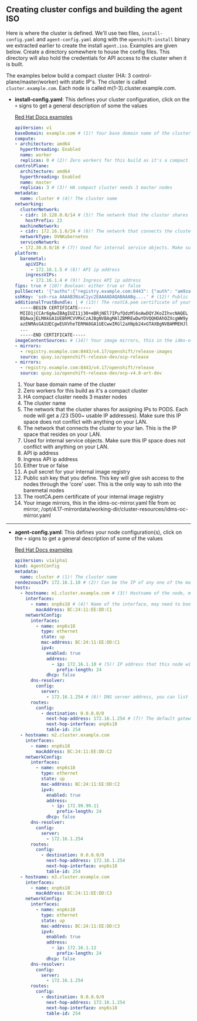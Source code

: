 ## Creating cluster configs and building the agent ISO

Here is where the cluster is defined. We'll use two files, `install-config.yaml` and `agent-config.yaml` along with the `openshift-install` binary we extracted earlier to create the install `agent.iso`. Examples are given below. Create a directory somewhere to house the config files. This directory will also hold the credentials for API access to the cluster when it is built.

The examples below build a compact cluster (HA: 3 control-plane/master/worker) with static IP's. The cluster is called `cluster.example.com`. Each node is called m(1-3).cluster.example.com. 

- **install-config.yaml**: This defines your cluster configuration, click on the `+` signs to get a general description of some the values
  
  [Red Hat Docs examples]()
  
  ```yaml title="install-config.yaml"
  apiVersion: v1
  baseDomain: example.com # (1)! Your base domain name of the cluster
  compute:
  - architecture: amd64
    hyperthreading: Enabled
    name: worker
    replicas: 0 # (2)! Zero workers for this build as it's a compact cluster
  controlPlane:
    architecture: amd64
    hyperthreading: Enabled
    name: master
    replicas: 3 # (3)! HA compact cluster needs 3 master nodes
  metadata:
    name: cluster # (4)! The cluster name
  networking:
    clusterNetwork:
    - cidr: 10.128.0.0/14 # (5)! The network that the cluster shares for assigning IPs to PODS. Each node will get a /23 (500~ usable IP addresses). Make sure this IP space does not conflict with anything on your LAN.
      hostPrefix: 23
    machineNetwork:
    - cidr: 172.16.1.0/24 # (6)! The network that connects the cluster to your lan. This is the IP space that resides on your LAN.
    networkType: OVNKubernetes
    serviceNetwork:
    - 172.30.0.0/16 # (7)! Used for internal service objects. Make sure this IP space does not conflict with anything on your LAN.
  platform:
    baremetal:
      apiVIPs:
        - 172.16.1.5 # (8)! API ip address
      ingressVIPs:
        - 172.16.1.4 # (9)! Ingress API ip address
  fips: true # (10)! Boolean: either true or false
  pullSecret: '{"auths":{"registry.example.com:8443": {"auth": "am9zaDpLSW....","email": ""}}}' # (11)! A pull secret for your internal image registry
  sshKey: 'ssh-rsa AAAAB3NzaC1yc2EAAAADAQABAAABg....' # (12)! Public ssh key that you define. This key will give ssh access to the nodes through the 'core' user. This is the only way to ssh into the baremetal nodes
  additionalTrustBundle: | # (13)! The rootCA.pem certificate of your internal image registry
    -----BEGIN CERTIFICATE-----
    MIID1jCCAr6gAwIBAgIUZ11j30+eBRjNEl7IPufQdzMl6oAwDQYJKoZIhvcNAQEL
    BQAwajELMAkGA1UEBhMCVVMxCzAJBgNVBAgMAlZBMREwDwYDVQQHDAhOZXcgWW9y
    azENMAsGA1UECgwEUXVheTERMA8GA1UECwwIRGl2aXNpb24xGTAXBgNVBAMMEHJl
    ...
    -----END CERTIFICATE----- 
  imageContentSources: # (14)! Your image mirrors, this in the idms-oc-mirror.yaml file from oc mirror; /opt/4.17-mirrordata/working-dir/cluster-resources/idms-oc-mirror.yaml 
  - mirrors:
    - registry.example.com:8443/v4.17/openshift/release-images
    source: quay.io/openshift-release-dev/ocp-release
  - mirrors:
    - registry.example.com:8443/v4.17/openshift/release
    source: quay.io/openshift-release-dev/ocp-v4.0-art-dev
  ```

  1. Your base domain name of the cluster
  1. Zero workers for this build as it's a compact cluster
  1. HA compact cluster needs 3 master nodes
  1. The cluster name
  1. The network that the cluster shares for assigning IPs to PODS. Each node will get a /23 (500~ usable IP addresses). Make sure this IP space does not conflict with anything on your LAN.
  1. The network that connects the cluster to your lan. This is the IP space that resides on your LAN.
  1. Used for internal service objects. Make sure this IP space does not conflict with anything on your LAN.
  1. API ip address
  1. Ingress API ip address
  1. Either true or false
  1. A pull secret for your internal image registry
  1. Public ssh key that you define. This key will give ssh access to the nodes through the 'core' user. This is the only way to ssh into the baremetal nodes
  1. The rootCA.pem certificate of your internal image registry
  1. Your image mirrors, this in the idms-oc-mirror.yaml file from oc mirror; /opt/4.17-mirrordata/working-dir/cluster-resources/idms-oc-mirror.yaml 

---
- **agent-config.yaml**: This defines your node configuration(s), click on the `+` signs to get a general description of some of the values
  
  [Red Hat Docs examples]()

  ```yaml title="agent-config.yaml"
  apiVersion: v1alpha1
  kind: AgentConfig
  metadata:
    name: cluster # (1)! The cluster name
  rendezvousIP: 172.16.1.10 # (2)! Can be the IP of any one of the master nodes. This node will become bootstrap machine during install. A worker cannot be the rendezvous machine
  hosts:
    - hostname: m1.cluster.example.com # (3)! Hostname of the node, must be resolvable by dns
      interfaces:
        - name: enp6s18 # (4)! Name of the interface, may need to boot the node into linux to find this
          macAddress: BC:24:11:EE:DD:C1
      networkConfig:
        interfaces:
          - name: enp6s18
            type: ethernet
            state: up
            mac-address: BC:24:11:EE:DD:C1
            ipv4:
              enabled: true
              address:
                - ip: 172.16.1.10 # (5)! IP address that this node will get
                  prefix-length: 24
              dhcp: false
        dns-resolver:
          config:
            server:
              - 172.16.1.254 # (6)! DNS server address, you can list more than one
        routes:
          config:
            - destination: 0.0.0.0/0
              next-hop-address: 172.16.1.254 # (7)! The default gateway, or default route of your node
              next-hop-interface: enp6s18
              table-id: 254
    - hostname: m2.cluster.example.com
      interfaces:
        - name: enp6s18
          macAddress: BC:24:11:EE:DD:C2
      networkConfig:
        interfaces:
          - name: enp6s18
            type: ethernet
            state: up
            mac-address: BC:24:11:EE:DD:C2
            ipv4:
              enabled: true
              address:
                - ip: 172.99.99.11
                  prefix-length: 24
              dhcp: false
        dns-resolver:
          config:
            server:
              - 172.16.1.254
        routes:
          config:
            - destination: 0.0.0.0/0
              next-hop-address: 172.16.1.254
              next-hop-interface: enp6s18
              table-id: 254
    - hostname: m3.cluster.example.com
      interfaces:
        - name: enp6s18
          macAddress: BC:24:11:EE:DD:C3
      networkConfig:
        interfaces:
          - name: enp6s18
            type: ethernet
            state: up
            mac-address: BC:24:11:EE:DD:C3
            ipv4:
              enabled: true
              address:
                - ip: 172.16.1.12
                  prefix-length: 24
              dhcp: false
        dns-resolver:
          config:
            server:
              - 172.16.1.254
        routes:
          config:
            - destination: 0.0.0.0/0
              next-hop-address: 172.16.1.254
              next-hop-interface: enp6s18
              table-id: 254
  ```